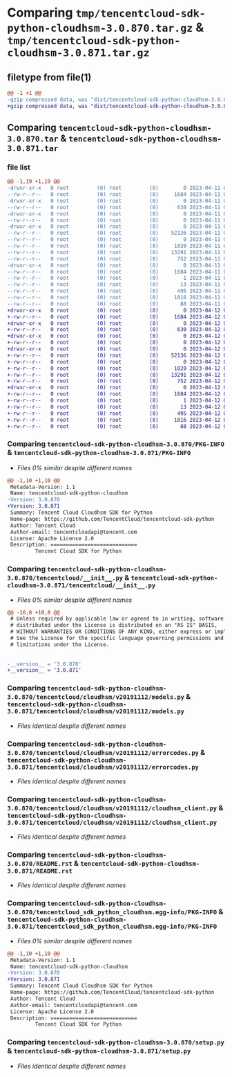 # Comparing `tmp/tencentcloud-sdk-python-cloudhsm-3.0.870.tar.gz` & `tmp/tencentcloud-sdk-python-cloudhsm-3.0.871.tar.gz`

## filetype from file(1)

```diff
@@ -1 +1 @@
-gzip compressed data, was "dist/tencentcloud-sdk-python-cloudhsm-3.0.870.tar", last modified: Tue Apr 11 03:27:07 2023, max compression
+gzip compressed data, was "dist/tencentcloud-sdk-python-cloudhsm-3.0.871.tar", last modified: Wed Apr 12 00:20:20 2023, max compression
```

## Comparing `tencentcloud-sdk-python-cloudhsm-3.0.870.tar` & `tencentcloud-sdk-python-cloudhsm-3.0.871.tar`

### file list

```diff
@@ -1,19 +1,19 @@
-drwxr-xr-x   0 root         (0) root         (0)        0 2023-04-11 03:27:07.000000 tencentcloud-sdk-python-cloudhsm-3.0.870/
--rw-r--r--   0 root         (0) root         (0)     1684 2023-04-11 03:27:07.000000 tencentcloud-sdk-python-cloudhsm-3.0.870/PKG-INFO
-drwxr-xr-x   0 root         (0) root         (0)        0 2023-04-11 03:27:07.000000 tencentcloud-sdk-python-cloudhsm-3.0.870/tencentcloud/
--rw-r--r--   0 root         (0) root         (0)      630 2023-04-11 03:27:07.000000 tencentcloud-sdk-python-cloudhsm-3.0.870/tencentcloud/__init__.py
-drwxr-xr-x   0 root         (0) root         (0)        0 2023-04-11 03:27:07.000000 tencentcloud-sdk-python-cloudhsm-3.0.870/tencentcloud/cloudhsm/
--rw-r--r--   0 root         (0) root         (0)        0 2023-04-11 03:27:07.000000 tencentcloud-sdk-python-cloudhsm-3.0.870/tencentcloud/cloudhsm/__init__.py
-drwxr-xr-x   0 root         (0) root         (0)        0 2023-04-11 03:27:07.000000 tencentcloud-sdk-python-cloudhsm-3.0.870/tencentcloud/cloudhsm/v20191112/
--rw-r--r--   0 root         (0) root         (0)    52136 2023-04-11 03:27:07.000000 tencentcloud-sdk-python-cloudhsm-3.0.870/tencentcloud/cloudhsm/v20191112/models.py
--rw-r--r--   0 root         (0) root         (0)        0 2023-04-11 03:27:07.000000 tencentcloud-sdk-python-cloudhsm-3.0.870/tencentcloud/cloudhsm/v20191112/__init__.py
--rw-r--r--   0 root         (0) root         (0)     1020 2023-04-11 03:27:07.000000 tencentcloud-sdk-python-cloudhsm-3.0.870/tencentcloud/cloudhsm/v20191112/errorcodes.py
--rw-r--r--   0 root         (0) root         (0)    13291 2023-04-11 03:27:07.000000 tencentcloud-sdk-python-cloudhsm-3.0.870/tencentcloud/cloudhsm/v20191112/cloudhsm_client.py
--rw-r--r--   0 root         (0) root         (0)      752 2023-04-11 03:27:07.000000 tencentcloud-sdk-python-cloudhsm-3.0.870/README.rst
-drwxr-xr-x   0 root         (0) root         (0)        0 2023-04-11 03:27:07.000000 tencentcloud-sdk-python-cloudhsm-3.0.870/tencentcloud_sdk_python_cloudhsm.egg-info/
--rw-r--r--   0 root         (0) root         (0)     1684 2023-04-11 03:27:07.000000 tencentcloud-sdk-python-cloudhsm-3.0.870/tencentcloud_sdk_python_cloudhsm.egg-info/PKG-INFO
--rw-r--r--   0 root         (0) root         (0)        1 2023-04-11 03:27:07.000000 tencentcloud-sdk-python-cloudhsm-3.0.870/tencentcloud_sdk_python_cloudhsm.egg-info/dependency_links.txt
--rw-r--r--   0 root         (0) root         (0)       13 2023-04-11 03:27:07.000000 tencentcloud-sdk-python-cloudhsm-3.0.870/tencentcloud_sdk_python_cloudhsm.egg-info/top_level.txt
--rw-r--r--   0 root         (0) root         (0)      495 2023-04-11 03:27:07.000000 tencentcloud-sdk-python-cloudhsm-3.0.870/tencentcloud_sdk_python_cloudhsm.egg-info/SOURCES.txt
--rw-r--r--   0 root         (0) root         (0)     1016 2023-04-11 03:27:07.000000 tencentcloud-sdk-python-cloudhsm-3.0.870/setup.py
--rw-r--r--   0 root         (0) root         (0)       88 2023-04-11 03:27:07.000000 tencentcloud-sdk-python-cloudhsm-3.0.870/setup.cfg
+drwxr-xr-x   0 root         (0) root         (0)        0 2023-04-12 00:20:20.000000 tencentcloud-sdk-python-cloudhsm-3.0.871/
+-rw-r--r--   0 root         (0) root         (0)     1684 2023-04-12 00:20:20.000000 tencentcloud-sdk-python-cloudhsm-3.0.871/PKG-INFO
+drwxr-xr-x   0 root         (0) root         (0)        0 2023-04-12 00:20:20.000000 tencentcloud-sdk-python-cloudhsm-3.0.871/tencentcloud/
+-rw-r--r--   0 root         (0) root         (0)      630 2023-04-12 00:20:20.000000 tencentcloud-sdk-python-cloudhsm-3.0.871/tencentcloud/__init__.py
+drwxr-xr-x   0 root         (0) root         (0)        0 2023-04-12 00:20:20.000000 tencentcloud-sdk-python-cloudhsm-3.0.871/tencentcloud/cloudhsm/
+-rw-r--r--   0 root         (0) root         (0)        0 2023-04-12 00:20:20.000000 tencentcloud-sdk-python-cloudhsm-3.0.871/tencentcloud/cloudhsm/__init__.py
+drwxr-xr-x   0 root         (0) root         (0)        0 2023-04-12 00:20:20.000000 tencentcloud-sdk-python-cloudhsm-3.0.871/tencentcloud/cloudhsm/v20191112/
+-rw-r--r--   0 root         (0) root         (0)    52136 2023-04-12 00:20:20.000000 tencentcloud-sdk-python-cloudhsm-3.0.871/tencentcloud/cloudhsm/v20191112/models.py
+-rw-r--r--   0 root         (0) root         (0)        0 2023-04-12 00:20:20.000000 tencentcloud-sdk-python-cloudhsm-3.0.871/tencentcloud/cloudhsm/v20191112/__init__.py
+-rw-r--r--   0 root         (0) root         (0)     1020 2023-04-12 00:20:20.000000 tencentcloud-sdk-python-cloudhsm-3.0.871/tencentcloud/cloudhsm/v20191112/errorcodes.py
+-rw-r--r--   0 root         (0) root         (0)    13291 2023-04-12 00:20:20.000000 tencentcloud-sdk-python-cloudhsm-3.0.871/tencentcloud/cloudhsm/v20191112/cloudhsm_client.py
+-rw-r--r--   0 root         (0) root         (0)      752 2023-04-12 00:20:20.000000 tencentcloud-sdk-python-cloudhsm-3.0.871/README.rst
+drwxr-xr-x   0 root         (0) root         (0)        0 2023-04-12 00:20:20.000000 tencentcloud-sdk-python-cloudhsm-3.0.871/tencentcloud_sdk_python_cloudhsm.egg-info/
+-rw-r--r--   0 root         (0) root         (0)     1684 2023-04-12 00:20:20.000000 tencentcloud-sdk-python-cloudhsm-3.0.871/tencentcloud_sdk_python_cloudhsm.egg-info/PKG-INFO
+-rw-r--r--   0 root         (0) root         (0)        1 2023-04-12 00:20:20.000000 tencentcloud-sdk-python-cloudhsm-3.0.871/tencentcloud_sdk_python_cloudhsm.egg-info/dependency_links.txt
+-rw-r--r--   0 root         (0) root         (0)       13 2023-04-12 00:20:20.000000 tencentcloud-sdk-python-cloudhsm-3.0.871/tencentcloud_sdk_python_cloudhsm.egg-info/top_level.txt
+-rw-r--r--   0 root         (0) root         (0)      495 2023-04-12 00:20:20.000000 tencentcloud-sdk-python-cloudhsm-3.0.871/tencentcloud_sdk_python_cloudhsm.egg-info/SOURCES.txt
+-rw-r--r--   0 root         (0) root         (0)     1016 2023-04-12 00:20:20.000000 tencentcloud-sdk-python-cloudhsm-3.0.871/setup.py
+-rw-r--r--   0 root         (0) root         (0)       88 2023-04-12 00:20:20.000000 tencentcloud-sdk-python-cloudhsm-3.0.871/setup.cfg
```

### Comparing `tencentcloud-sdk-python-cloudhsm-3.0.870/PKG-INFO` & `tencentcloud-sdk-python-cloudhsm-3.0.871/PKG-INFO`

 * *Files 0% similar despite different names*

```diff
@@ -1,10 +1,10 @@
 Metadata-Version: 1.1
 Name: tencentcloud-sdk-python-cloudhsm
-Version: 3.0.870
+Version: 3.0.871
 Summary: Tencent Cloud Cloudhsm SDK for Python
 Home-page: https://github.com/TencentCloud/tencentcloud-sdk-python
 Author: Tencent Cloud
 Author-email: tencentcloudapi@tencent.com
 License: Apache License 2.0
 Description: ============================
         Tencent Cloud SDK for Python
```

### Comparing `tencentcloud-sdk-python-cloudhsm-3.0.870/tencentcloud/__init__.py` & `tencentcloud-sdk-python-cloudhsm-3.0.871/tencentcloud/__init__.py`

 * *Files 0% similar despite different names*

```diff
@@ -10,8 +10,8 @@
 # Unless required by applicable law or agreed to in writing, software
 # distributed under the License is distributed on an "AS IS" BASIS,
 # WITHOUT WARRANTIES OR CONDITIONS OF ANY KIND, either express or implied.
 # See the License for the specific language governing permissions and
 # limitations under the License.
 
 
-__version__ = '3.0.870'
+__version__ = '3.0.871'
```

### Comparing `tencentcloud-sdk-python-cloudhsm-3.0.870/tencentcloud/cloudhsm/v20191112/models.py` & `tencentcloud-sdk-python-cloudhsm-3.0.871/tencentcloud/cloudhsm/v20191112/models.py`

 * *Files identical despite different names*

### Comparing `tencentcloud-sdk-python-cloudhsm-3.0.870/tencentcloud/cloudhsm/v20191112/errorcodes.py` & `tencentcloud-sdk-python-cloudhsm-3.0.871/tencentcloud/cloudhsm/v20191112/errorcodes.py`

 * *Files identical despite different names*

### Comparing `tencentcloud-sdk-python-cloudhsm-3.0.870/tencentcloud/cloudhsm/v20191112/cloudhsm_client.py` & `tencentcloud-sdk-python-cloudhsm-3.0.871/tencentcloud/cloudhsm/v20191112/cloudhsm_client.py`

 * *Files identical despite different names*

### Comparing `tencentcloud-sdk-python-cloudhsm-3.0.870/README.rst` & `tencentcloud-sdk-python-cloudhsm-3.0.871/README.rst`

 * *Files identical despite different names*

### Comparing `tencentcloud-sdk-python-cloudhsm-3.0.870/tencentcloud_sdk_python_cloudhsm.egg-info/PKG-INFO` & `tencentcloud-sdk-python-cloudhsm-3.0.871/tencentcloud_sdk_python_cloudhsm.egg-info/PKG-INFO`

 * *Files 0% similar despite different names*

```diff
@@ -1,10 +1,10 @@
 Metadata-Version: 1.1
 Name: tencentcloud-sdk-python-cloudhsm
-Version: 3.0.870
+Version: 3.0.871
 Summary: Tencent Cloud Cloudhsm SDK for Python
 Home-page: https://github.com/TencentCloud/tencentcloud-sdk-python
 Author: Tencent Cloud
 Author-email: tencentcloudapi@tencent.com
 License: Apache License 2.0
 Description: ============================
         Tencent Cloud SDK for Python
```

### Comparing `tencentcloud-sdk-python-cloudhsm-3.0.870/setup.py` & `tencentcloud-sdk-python-cloudhsm-3.0.871/setup.py`

 * *Files identical despite different names*

